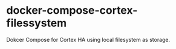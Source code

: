 # docker-compose-cortex-filessystem
Dokcer Compose for Cortex HA using local filesystem as storage.
